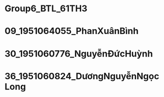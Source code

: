 ﻿# Group6_BTL_61TH3
 # 09_1951064055_PhanXuânBình
 # 30_1951060776_NguyễnĐứcHuỳnh
 # 36_1951060824_DươngNguyễnNgọcLong
